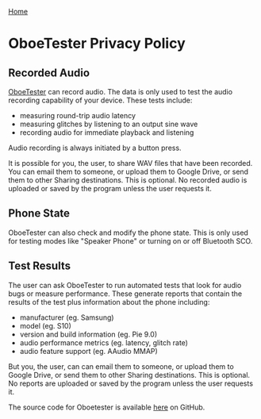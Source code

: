 [Home](README.md)

# OboeTester Privacy Policy

## Recorded Audio

[OboeTester](README.md) can record audio.
The data is only used to test the audio recording capability of your device.
These tests include:

* measuring round-trip audio latency
* measuring glitches by listening to an output sine wave
* recording audio for immediate playback and listening

Audio recording is always initiated by a button press.

It is possible for you, the user, to share WAV files that have been recorded.
You can email them to someone, or upload them to Google Drive, or send them to other Sharing destinations.
This is optional. No recorded audio is uploaded or saved by the program unless the user requests it.

## Phone State

OboeTester can also check and modify the phone state. This is only used for testing modes like "Speaker Phone" or turning on or off Bluetooth SCO.

## Test Results

The user can ask OboeTester to run automated tests that look for audio bugs or measure performance.
These generate reports that contain the results of the test plus information about the phone including:

* manufacturer (eg. Samsung)
* model (eg. S10)
* version and build information (eg. Pie 9.0)
* audio performance metrics (eg. latency, glitch rate)
* audio feature support (eg. AAudio MMAP)

But you, the user, can can email them to someone, or upload them to Google Drive, or send them to other Sharing destinations.
This is optional. No reports are uploaded or saved by the program unless the user requests it.

The source code for Oboetester is available [here](https://github.com/google/oboe/tree/main/apps/OboeTester) on GitHub.
